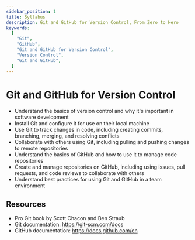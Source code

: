 ```yaml
---
sidebar_position: 1
title: Syllabus
description: Git and GitHub for Version Control, From Zero to Hero
keywords:
  [
    "Git",
    "GitHub",
    "Git and GitHub for Version Control",
    "Version Control",
    "Git and GitHub",
  ]
---
```


# Git and GitHub for Version Control

- Understand the basics of version control and why it's important in software development
- Install Git and configure it for use on their local machine
- Use Git to track changes in code, including creating commits, branching, merging, and resolving conflicts
- Collaborate with others using Git, including pulling and pushing changes to remote repositories
- Understand the basics of GitHub and how to use it to manage code repositories
- Create and manage repositories on GitHub, including using issues, pull requests, and code reviews to collaborate with others
- Understand best practices for using Git and GitHub in a team environment

## Resources

- Pro Git book by Scott Chacon and Ben Straub
- Git documentation: https://git-scm.com/docs
- GitHub documentation: https://docs.github.com/en
